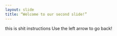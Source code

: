 ```yaml
---
layout: slide
title: “Welcome to our second slide!”
---
```

this is shit instructions
Use the left arrow to go back!
